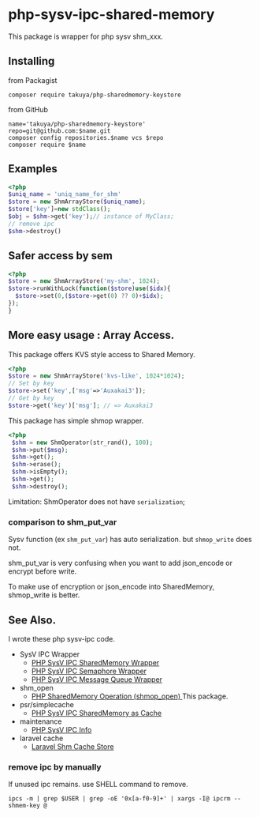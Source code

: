 # php-sysv-ipc-shared-memory 

This package is wrapper for php sysv shm_xxx.
## Installing 
from Packagist 
```shell
composer require takuya/php-sharedmemory-keystore
```
from GitHub
```shell
name='takuya/php-sharedmemory-keystore'
repo=git@github.com:$name.git
composer config repositories.$name vcs $repo
composer require $name
```
## Examples

```php
<?php
$uniq_name = 'uniq_name_for_shm'
$store = new ShmArrayStore($uniq_name);
$store['key']=new stdClass();
$obj = $shm->get('key');// instance of MyClass;
// remove ipc
$shm->destroy()
```
## Safer access by sem
```php
<?php
$store = new ShmArrayStore('my-shm', 1024);
$store->runWithLock(function($store)use($idx){
  $store->set(0,($store->get(0) ?? 0)+$idx);
});
}
```
## More easy usage : Array Access.

This package offers KVS style access to Shared Memory.
```php
<?php
$store = new ShmArrayStore('kvs-like', 1024*1024);
// Set by key
$store->set('key',['msg'=>'Auxakai3']);
// Get by key
$store->get('key')['msg']; // => Auxakai3 
```

This package has simple shmop wrapper.
```php
<?php
 $shm = new ShmOperator(str_rand(), 100);
 $shm->put($msg);
 $shm->get();
 $shm->erase();
 $shm->isEmpty();
 $shm->get();
 $shm->destroy();
```

Limitation: ShmOperator does not have `serialization`;



### comparison to shm_put_var

Sysv function (ex `shm_put_var`) has auto serialization. but `shmop_write` does not.

shm_put_var is very confusing when you want to add json_encode or encrypt before write.

To make use of encryption or json_encode into SharedMemory, shmop_write is better.

## See Also.

I wrote these php sysv-ipc code.

- SysV IPC Wrapper
    - [PHP SysV IPC SharedMemory Wrapper ](https://github.com/takuya/php-sysv-ipc-shared-memory) 
    - [PHP SysV IPC Semaphore Wrapper ](https://github.com/takuya/php-sysv-ipc-semaphore)
    - [PHP SysV IPC Message Queue Wrapper ](https://github.com/takuya/php-sysv-ipc-message-queue)
- shm_open
    - [PHP SharedMemory Operation (shmop_open) ](https://github.com/takuya/php-sharedmemory-keystore) This package.
- psr/simplecache
    - [PHP SysV IPC SharedMemory as Cache ](https://github.com/takuya/php-sysv-ipc-shm-cache)
- maintenance
    - [PHP SysV IPC Info](https://github.com/takuya/php-sysv-ipc-shm-cache)
- laravel cache
    - [Laravel Shm Cache Store ](https://github.com/takuya/php-laravel-cache-sysv-shm)


### remove ipc by manually 

If unused ipc remains. use SHELL command to remove.

```shell
ipcs -m | grep $USER | grep -oE '0x[a-f0-9]+' | xargs -I@ ipcrm --shmem-key @
```





